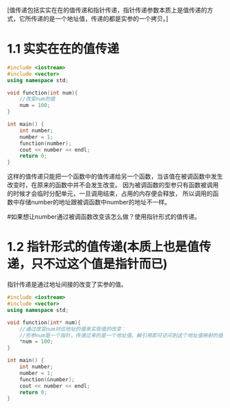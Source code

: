 [值传递包括实实在在的值传递和指针传递，指针传递参数本质上是值传递的方式，它所传递的是一个地址值，传递的都是实参的一个拷贝。]

# 1.1 实实在在的值传递
```c++
#include <iostream>
#include <vector>
using namespace std;

void function(int num){
    //改变num的值
    num = 100;
}

int main() {
    int number;
    number = 1;
    function(number);
    cout << number << endl;
    return 0;
}
```
这样的值传递只能把一个函数中的值传递给另一个函数，当该值在被调函数中发生改变时，在原来的函数中并不会发生改变。 
因为被调函数的型参只有函数被调用的时候才会临时分配单元，一旦调用结束，占用的内存便会释放，
所以调用的函数中存储number的地址跟被调函数中number的地址不一样。


#如果想让number通过被调函数改变该怎么做？使用指针形式的值传递。

# 1.2 指针形式的值传递(本质上也是值传递，只不过这个值是指针而已)
指针传递是通过地址间接的改变了实参的值。

```c++
#include <iostream>
#include <vector>
using namespace std;

void function(int* num){
    //通过改变num对应地址的值来实现值的改变：
    //形参num是一个指针，传递过来的是一个地址值，解引用即可访问到这个地址值映射的值
    *num = 100;
}

int main() {
    int number;
    number = 1;
    function(&number);
    cout << number << endl;
    return 0;
}
```
